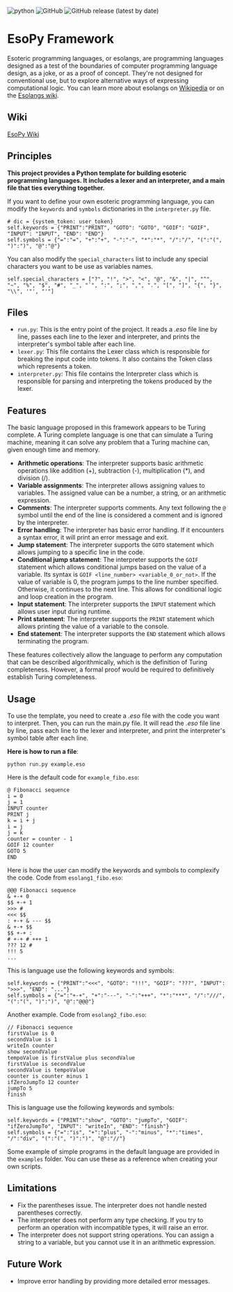 ![python](https://img.shields.io/badge/Python-FFD43B?style=for-the-badge&logo=python&logoColor=blue)
![GitHub](https://img.shields.io/github/license/jbaudru/esolang?style=for-the-badge)
![GitHub release (latest by date)](https://img.shields.io/github/v/release/jbaudru/esolang?style=for-the-badge)

# EsoPy Framework

Esoteric programming languages, or esolangs, are programming languages designed as a test of the boundaries of computer programming language design, as a joke, or as a proof of concept. They're not designed for conventional use, but to explore alternative ways of expressing computational logic. You can learn more about esolangs on [Wikipedia](https://en.wikipedia.org/wiki/Esoteric_programming_language) or on the [Esolangs wiki](https://esolangs.org/wiki/Main_Page).

## Wiki

[EsoPy Wiki](https://esolangs.org/wiki/EsoPy_Framework)

## Principles

**This project provides a Python template for building esoteric programming languages. It includes a lexer and an interpreter, and a main file that ties everything together.**

If you want to define your own esoteric programming language, you can modify the `keywords` and `symbols` dictionaries in the `interpreter.py` file. 
```
# dic = {system_token: user_token}
self.keywords = {"PRINT":"PRINT", "GOTO": "GOTO", "GOIF": "GOIF", "INPUT": "INPUT", "END": "END"}
self.symbols = {"=":"=", "+":"+", "-":"-", "*":"*", "/":"/", "(":"(", ")":")", "@":"@"}
```

You can also modify the `special_characters` list to include any special characters you want to be use as variables names.
```
self.special_characters = ["?", "!", ">", "<", "@", "&", "|", "^", "~", "%", "$", "#", "_", "`", ":", ";", ",", ".", "[", "]", "{", "}", "\\", '"', "'"]
```

## Files
- `run.py`: This is the entry point of the project. It reads a *.eso* file line by line, passes each line to the lexer and interpreter, and prints the interpreter's symbol table after each line.
- `lexer.py`: This file contains the Lexer class which is responsible for breaking the input code into tokens. It also contains the Token class which represents a token.
- `interpreter.py`: This file contains the Interpreter class which is responsible for parsing and interpreting the tokens produced by the lexer.

## Features
The basic language proposed in this framework appears to be Turing complete. A Turing complete language is one that can simulate a Turing machine, meaning it can solve any problem that a Turing machine can, given enough time and memory.

- **Arithmetic operations**: The interpreter supports basic arithmetic operations like addition (+), subtraction (-), multiplication (*), and division (/).
- **Variable assignments**: The interpreter allows assigning values to variables. The assigned value can be a number, a string, or an arithmetic expression.
- **Comments**: The interpreter supports comments. Any text following the `@` symbol until the end of the line is considered a comment and is ignored by the interpreter.
- **Error handling**: The interpreter has basic error handling. If it encounters a syntax error, it will print an error message and exit.
- **Jump statement**: The interpreter supports the `GOTO` statement which allows jumping to a specific line in the code.
- **Conditional jump statement**: The interpreter supports the `GOIF` statement which allows conditional jumps based on the value of a variable. Its syntax is `GOIF <line_number> <variable_0_or_not>`. If the value of variable is 0, the program jumps to the line number specified. Otherwise, it continues to the next line. This allows for conditional logic and loop creation in the program.
- **Input statement**: The interpreter supports the `INPUT` statement which allows user input during runtime.
- **Print statement**: The interpreter supports the `PRINT` statement which allows printing the value of a variable to the console.
- **End statement**: The interpreter supports the `END` statement which allows terminating the program.

These features collectively allow the language to perform any computation that can be described algorithmically, which is the definition of Turing completeness. However, a formal proof would be required to definitively establish Turing completeness.

## Usage
To use the template, you need to create a *.eso* file with the code you want to interpret. Then, you can run the main.py file. It will read the *.eso* file line by line, pass each line to the lexer and interpreter, and print the interpreter's symbol table after each line.

**Here is how to run a file**:
```
python run.py example.eso
```
Here is the default code for `example_fibo.eso`:
```
@ Fibonacci sequence
i = 0
j = 1
INPUT counter
PRINT j
k = i + j
i = j
j = k
counter = counter - 1
GOIF 12 counter
GOTO 5
END
```
Here is how the user can modify the keywords and symbols to complexify the code. Code from `esolang1_fibo.eso`:
```
@@@ Fibonacci sequence
& +-+ 0
$$ +-+ 1
>>> #
<<< $$
: +-+ & --- $$
& +-+ $$
$$ +-+ :
# +-+ # +++ 1
??? 12 #
!!! 5
...
```
This is language use the following keywords and symbols:
```
self.keywords = {"PRINT":"<<<", "GOTO": "!!!", "GOIF": "???", "INPUT": ">>>", "END": "..."}
self.symbols = {"=":"+-+", "+":"---", "-":"+++", "*":"***", "/":"///", "(":"(", ")":")", "@":"@@@"}
``` 

Another example. Code from `esolang2_fibo.eso`:
```
// Fibonacci sequence
firstValue is 0
secondValue is 1
writeIn counter
show secondValue
tempoValue is firstValue plus secondValue
firstValue is secondValue
secondValue is tempoValue
counter is counter minus 1
ifZeroJumpTo 12 counter
jumpTo 5
finish
```
This is language use the following keywords and symbols:
```
self.keywords = {"PRINT":"show", "GOTO": "jumpTo", "GOIF": "ifZeroJumpTo", "INPUT": "writeIn", "END": "finish"}
self.symbols = {"=":"is", "+":"plus", "-":"minus", "*":"times", "/":"div", "(":"(", ")":")", "@":"//"}
``` 

Some example of simple programs in the default language are provided in the `examples` folder. You can use these as a reference when creating your own scripts. 


## Limitations
- Fix the parentheses issue. The interpreter does not handle nested parentheses correctly. 
- The interpreter does not perform any type checking. If you try to perform an operation with incompatible types, it will raise an error.
- The interpreter does not support string operations. You can assign a string to a variable, but you cannot use it in an arithmetic expression.

## Future Work
- Improve error handling by providing more detailed error messages.

